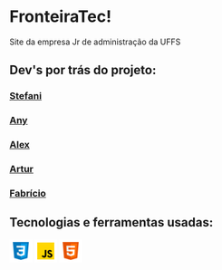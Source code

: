 # FronteiraTec!

Site da empresa Jr de administração da UFFS

## Dev's por trás do projeto:

### <a href="https://github.com/stefanimeneghetti" target="_blank">Stefani</a>

### <a href="https://github.com/annnyc" target="_blank">Any</a>

### <a href="https://github.com/alexzarp" target="_blank">Alex</a>

### <a href="https://github.com/artur-berno" target="_blank">Artur</a>

### <a href="https://github.com/fabricioromanii" target="_blank">Fabrício</a>

## Tecnologias e ferramentas usadas:

[<img src="./public/img/ImagensReadme/css.png" width="40" height="40" title="CSS3" alt=CSS >](https://www.w3schools.com/css/)
[<img src="./public/img/ImagensReadme/js.png" width="40" height="40" title="Java Script" alt=JS>](https://developer.mozilla.org/)
[<img src="./public/img/ImagensReadme/html.png" width="40" height="40" title="HTML5" alt=HTML5>](https://developer.mozilla.org/pt-BR/docs/Web/HTML)
